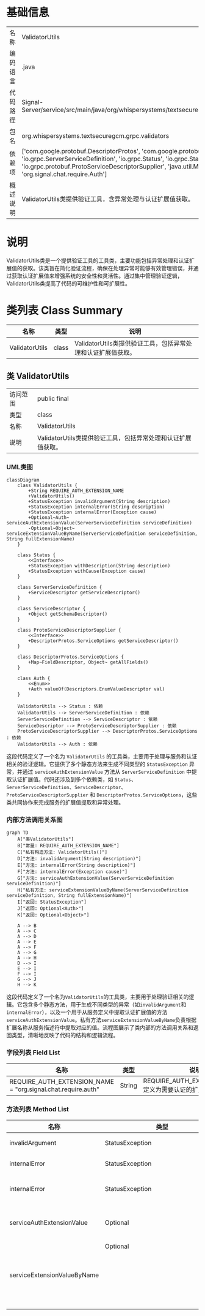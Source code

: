 # 基础信息

|      |      |
|------|------|
| 名称 | ValidatorUtils |
| 编码语言 | .java |
| 代码路径 | Signal-Server/service/src/main/java/org/whispersystems/textsecuregcm/grpc/validators/ValidatorUtils.java |
| 包名 | org.whispersystems.textsecuregcm.grpc.validators |
| 依赖项 | ['com.google.protobuf.DescriptorProtos', 'com.google.protobuf.Descriptors', 'io.grpc.ServerServiceDefinition', 'io.grpc.Status', 'io.grpc.StatusException', 'io.grpc.protobuf.ProtoServiceDescriptorSupplier', 'java.util.Map', 'java.util.Optional', 'org.signal.chat.require.Auth'] |
| 概述说明 | ValidatorUtils类提供验证工具，含异常处理与认证扩展值获取。 |

# 说明

ValidatorUtils类是一个提供验证工具的工具类，主要功能包括异常处理和认证扩展值的获取。该类旨在简化验证流程，确保在处理异常时能够有效管理错误，并通过获取认证扩展值来增强系统的安全性和灵活性。通过集中管理验证逻辑，ValidatorUtils类提高了代码的可维护性和可扩展性。

# 类列表 Class Summary

| 名称   | 类型  | 说明 |
|-------|------|-------------|
| ValidatorUtils | class | ValidatorUtils类提供验证工具，包括异常处理和认证扩展值获取。 |



## 类 ValidatorUtils

|      |      |
|------|------|
| 访问范围 | public final |
| 类型 | class |
| 名称 | ValidatorUtils |
| 说明 | ValidatorUtils类提供验证工具，包括异常处理和认证扩展值获取。 |


### UML类图

```mermaid
classDiagram
    class ValidatorUtils {
        +String REQUIRE_AUTH_EXTENSION_NAME
        +ValidatorUtils()
        +StatusException invalidArgument(String description)
        +StatusException internalError(String description)
        +StatusException internalError(Exception cause)
        +Optional~Auth~ serviceAuthExtensionValue(ServerServiceDefinition serviceDefinition)
        -Optional~Object~ serviceExtensionValueByName(ServerServiceDefinition serviceDefinition, String fullExtensionName)
    }

    class Status {
        <<Interface>>
        +StatusException withDescription(String description)
        +StatusException withCause(Exception cause)
    }

    class ServerServiceDefinition {
        +ServiceDescriptor getServiceDescriptor()
    }

    class ServiceDescriptor {
        +Object getSchemaDescriptor()
    }

    class ProtoServiceDescriptorSupplier {
        <<Interface>>
        +DescriptorProtos.ServiceOptions getServiceDescriptor()
    }

    class DescriptorProtos.ServiceOptions {
        +Map~FieldDescriptor, Object~ getAllFields()
    }

    class Auth {
        <<Enum>>
        +Auth valueOf(Descriptors.EnumValueDescriptor val)
    }

    ValidatorUtils --> Status : 依赖
    ValidatorUtils --> ServerServiceDefinition : 依赖
    ServerServiceDefinition --> ServiceDescriptor : 依赖
    ServiceDescriptor --> ProtoServiceDescriptorSupplier : 依赖
    ProtoServiceDescriptorSupplier --> DescriptorProtos.ServiceOptions : 依赖
    ValidatorUtils --> Auth : 依赖
```

这段代码定义了一个名为 `ValidatorUtils` 的工具类，主要用于处理与服务和认证相关的验证逻辑。它提供了多个静态方法来生成不同类型的 `StatusException` 异常，并通过 `serviceAuthExtensionValue` 方法从 `ServerServiceDefinition` 中提取认证扩展值。代码还涉及到多个依赖类，如 `Status`、`ServerServiceDefinition`、`ServiceDescriptor`、`ProtoServiceDescriptorSupplier` 和 `DescriptorProtos.ServiceOptions`，这些类共同协作来完成服务的扩展值提取和异常处理。


### 内部方法调用关系图

```mermaid
graph TD
    A["类ValidatorUtils"]
    B["常量: REQUIRE_AUTH_EXTENSION_NAME"]
    C["私有构造方法: ValidatorUtils()"]
    D["方法: invalidArgument(String description)"]
    E["方法: internalError(String description)"]
    F["方法: internalError(Exception cause)"]
    G["方法: serviceAuthExtensionValue(ServerServiceDefinition serviceDefinition)"]
    H["私有方法: serviceExtensionValueByName(ServerServiceDefinition serviceDefinition, String fullExtensionName)"]
    I["返回: StatusException"]
    J["返回: Optional<Auth>"]
    K["返回: Optional<Object>"]

    A --> B
    A --> C
    A --> D
    A --> E
    A --> F
    A --> G
    A --> H
    D --> I
    E --> I
    F --> I
    G --> J
    H --> K
```

这段代码定义了一个名为`ValidatorUtils`的工具类，主要用于处理验证相关的逻辑。它包含多个静态方法，用于生成不同类型的异常（如`invalidArgument`和`internalError`），以及一个用于从服务定义中提取认证扩展值的方法`serviceAuthExtensionValue`。私有方法`serviceExtensionValueByName`负责根据扩展名称从服务描述符中提取对应的值。流程图展示了类内部的方法调用关系和返回类型，清晰地反映了代码的结构和逻辑流程。

### 字段列表 Field List

| 名称  | 类型  | 说明 |
|-------|-------|------|
| REQUIRE_AUTH_EXTENSION_NAME = "org.signal.chat.require.auth" | String | REQUIRE_AUTH_EXTENSION_NAME定义为需要认证的扩展名。 |

### 方法列表 Method List

| 名称  | 类型  | 说明 |
|-------|-------|------|
| invalidArgument | StatusException | 静态方法返回描述无效参数的异常对象。 |
| internalError | StatusException | 创建返回内部错误状态异常的静态方法。 |
| internalError | StatusException | 定义静态方法internalError，返回带描述的内部错误状态异常。 |
| serviceAuthExtensionValue | Optional<Auth> | 静态方法serviceAuthExtensionValue从服务定义中提取认证扩展值并转换为Auth枚举。 |
| serviceExtensionValueByName | Optional<Object> | 静态方法通过服务定义和扩展名获取扩展值，返回Optional对象。 |




